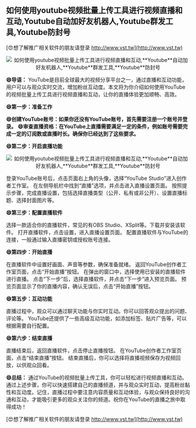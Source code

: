 ## **如何使用youtube视频批量上传工具进行视频直播和互动,**Youtube**自动加好友机器人,**Youtube**群发工具,**Youtube**防封号**

[😍想了解推广相关软件的朋友请登录 http://www.vst.tw](http://www.vst.tw)

 <center><img src="https://vst.tw/MP4/tuiguang/png/6.png" alt="如何使用youtube视频批量上传工具进行视频直播和互动,**Youtube**自动加好友机器人,**Youtube**群发工具,**Youtube**防封号"></center>

**😄导语：**
YouTube是目前全球最大的视频分享平台之一，通过直播和互动功能，用户可以与观众实时交流，增加粉丝互动度。本文将为你介绍如何使用YouTube的视频批量上传工具进行视频直播和互动，让你的直播体验更加顺畅、高效。

**😄第一步：准备工作**

**😄创建YouTube账号：如果你还没有YouTube账号，首先需要注册一个账号并登录。**
**😄审查直播资格：在YouTube上直播需要满足一定的条件，例如账号需要完成一定的订阅数或直播时长。确保你已经达到了这些要求。**

**😄第二步：开启直播功能**

 <center><img src="https://vst.tw/MP4/tuiguang/png/1.png" alt="如何使用youtube视频批量上传工具进行视频直播和互动,**Youtube**自动加好友机器人,**Youtube**群发工具,**Youtube**防封号"></center>

登录YouTube账号后，点击页面右上角的头像，选择“YouTube Studio”进入创作者工作室。
在左侧导航栏中找到“直播”选项，并点击进入直播设置页面。
按照提示步骤，完成直播设置，包括选择直播类型（公开、私有或非公开）、设置直播标题、选择封面图片等。

**😄第三步：配置直播软件**

选择一款适合你的直播软件，常见的有OBS Studio、XSplit等。下载并安装该软件。
打开直播软件，点击设置，进入直播设置页面。
配置直播软件与YouTube的连接，一般通过输入直播密钥或授权账号连接。

**😄第四步：开始直播**

在直播软件中设置好画面、声音等参数，确保准备就绪。
返回YouTube创作者工作室页面，点击“开始直播”按钮。
在弹出的窗口中，选择使用已安装的直播软件进行直播。
点击“下一步”后，选择直播软件，并点击“下一步”进入预览页面。
预览页面显示了你的直播内容，确认无误后，点击“开始直播”按钮。

**😄第五步：互动功能**

直播过程中，观众可以通过聊天功能与你实时互动。你可以回答观众提出的问题、评论等。
YouTube还提供了一些高级互动功能，如添加标签、贴片广告等，可以根据需要自行配置。

**😄第六步：结束直播**

直播结束后，返回直播软件，点击停止直播按钮。
在YouTube创作者工作室页面，点击“结束直播”按钮。
结束直播后，你可以选择将直播视频保存为视频回放，以供观众回看。

**😄总结：**
通过YouTube的视频批量上传工具，你可以轻松进行视频直播和互动。通过上述步骤，你可以快速搭建自己的直播频道，并与观众实时互动，提高粉丝黏性和互动度。记住，直播过程中要注意内容质量和互动体验，与观众保持良好的沟通和互动，才能吸引更多的观众关注你的频道。祝你在YouTube的直播之旅中取得成功！

[😍想了解推广相关软件的朋友请登录 http://www.vst.tw](http://www.vst.tw)



